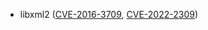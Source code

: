 - libxml2 ([CVE-2016-3709](https://nvd.nist.gov/vuln/detail/CVE-2016-3709), [CVE-2022-2309](https://nvd.nist.gov/vuln/detail/CVE-2022-2309))
